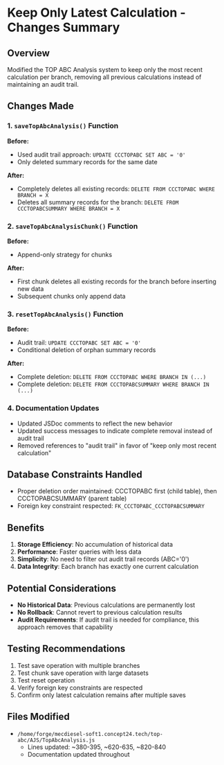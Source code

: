 # Keep Only Latest Calculation - Changes Summary

## Overview
Modified the TOP ABC Analysis system to keep only the most recent calculation per branch, removing all previous calculations instead of maintaining an audit trail.

## Changes Made

### 1. `saveTopAbcAnalysis()` Function
**Before:**
- Used audit trail approach: `UPDATE CCCTOPABC SET ABC = '0'`
- Only deleted summary records for the same date

**After:**
- Completely deletes all existing records: `DELETE FROM CCCTOPABC WHERE BRANCH = X`
- Deletes all summary records for the branch: `DELETE FROM CCCTOPABCSUMMARY WHERE BRANCH = X`

### 2. `saveTopAbcAnalysisChunk()` Function
**Before:**
- Append-only strategy for chunks

**After:**
- First chunk deletes all existing records for the branch before inserting new data
- Subsequent chunks only append data

### 3. `resetTopAbcAnalysis()` Function
**Before:**
- Audit trail: `UPDATE CCCTOPABC SET ABC = '0'`
- Conditional deletion of orphan summary records

**After:**
- Complete deletion: `DELETE FROM CCCTOPABC WHERE BRANCH IN (...)`
- Complete deletion: `DELETE FROM CCCTOPABCSUMMARY WHERE BRANCH IN (...)`

### 4. Documentation Updates
- Updated JSDoc comments to reflect the new behavior
- Updated success messages to indicate complete removal instead of audit trail
- Removed references to "audit trail" in favor of "keep only most recent calculation"

## Database Constraints Handled
- Proper deletion order maintained: CCCTOPABC first (child table), then CCCTOPABCSUMMARY (parent table)
- Foreign key constraint respected: `FK_CCCTOPABC_CCCTOPABCSUMMARY`

## Benefits
1. **Storage Efficiency**: No accumulation of historical data
2. **Performance**: Faster queries with less data
3. **Simplicity**: No need to filter out audit trail records (ABC='0')
4. **Data Integrity**: Each branch has exactly one current calculation

## Potential Considerations
- **No Historical Data**: Previous calculations are permanently lost
- **No Rollback**: Cannot revert to previous calculation results
- **Audit Requirements**: If audit trail is needed for compliance, this approach removes that capability

## Testing Recommendations
1. Test save operation with multiple branches
2. Test chunk save operation with large datasets
3. Test reset operation
4. Verify foreign key constraints are respected
5. Confirm only latest calculation remains after multiple saves

## Files Modified
- `/home/forge/mecdiesel-soft1.concept24.tech/top-abc/AJS/TopAbcAnalysis.js`
  - Lines updated: ~380-395, ~620-635, ~820-840
  - Documentation updated throughout
